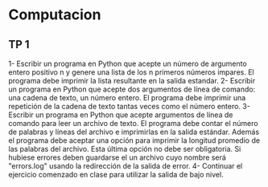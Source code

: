 # Computacion
## TP 1 
1- Escribir un programa en Python que acepte un número de argumento entero positivo n y genere una lista de los n primeros números impares. El programa debe imprimir la lista resultante en la salida estandar.
2- Escribir un programa en Python que acepte dos argumentos de línea de comando: una cadena de texto, un número entero. El programa debe imprimir una repetición de la cadena de texto tantas veces como el número entero.
3- Escribir un programa en Python que acepte argumentos de línea de comando para leer un archivo de texto. El programa debe contar el número de palabras y líneas del archivo e imprimirlas en la salida estándar. Además el programa debe aceptar una opción para imprimir la longitud promedio de las palabras del archivo. Esta última opción no debe ser obligatoria. Si hubiese errores deben guardarse el un archivo cuyo nombre será "errors.log" usando la redirección de la salida de error.
4- Continuar el ejercicio comenzado en clase para utilizar la salida de bajo nivel.